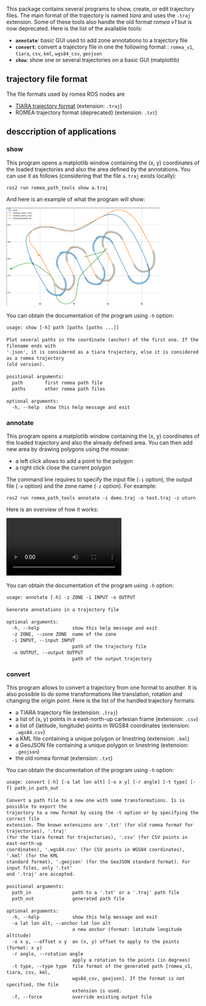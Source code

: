 This package contains several programs to show, create, or edit trajectory files.
The main format of the trajectory is named _tiara_ and uses the `.traj` extension. Some of these
tools also handle the old format _romea v1_ but is now deprecated.
Here is the list of the available tools:

* **`annotate`**: basic GUI used to add zone annotations to a trajectory file
* **`convert`**: convert a trajectory file in one the following format : `romea_v1`, `tiara`, `csv`,
  `kml`, `wgs84_csv`, `geojson`
* **`show`**: show one or several trajectories on a basic GUI (matplotlib)

## trajectory file format

The file formats used by romea ROS nodes are
* [TIARA trajectory format](doc/tiara_format) (extension: `.traj`)
* ROMEA trajectory format (deprecated) (extension: `.txt`)


## desccription of applications

### show

This program opens a matplotlib window containing the (x, y) coordinates of the loaded trajectories
and also the area defined by the annotations.
You can use it as follows (considering that the file `a.traj` exists locally):
```
ros2 run romea_path_tools show a.traj
```
And here is an example of what the program will show:

<img src="doc/data/demo_show.png" width="400"/>

You can obtain the documentation of the program using `-h` option:
```
usage: show [-h] path [paths [paths ...]]

Plot several paths in the coordinate (anchor) of the first one. If the filename ends with
'.json', it is considered as a tiara trajectory, else it is considered as a romea trajectory
(old version).

positional arguments:
  path        first romea path file
  paths       other romea path files

optional arguments:
  -h, --help  show this help message and exit
```

### annotate

This program opens a matplotlib window containing the (x, y) coordinates of the loaded trajectory
and also the already defined area.
You can then add new area by drawing polygons using the mouse:

* a left click allows to add a point to the polygon
* a right click close the current polygon

The command line requires to specify the input file (`-i` option), the output file (`-o` option) and
the zone name (`-z` option).
For example:
```
ros2 run romea_path_tools annotate -i demo.traj -o test.traj -z uturn
```

Here is an overview of how it works:

![](doc/data/demo_annotate.mp4)

You can obtain the documentation of the program using `-h` option:
```
usage: annotate [-h] -z ZONE -i INPUT -o OUTPUT

Generate annotations in a trajectory file

optional arguments:
  -h, --help            show this help message and exit
  -z ZONE, --zone ZONE  name of the zone
  -i INPUT, --input INPUT
                        path of the trajectory file
  -o OUTPUT, --output OUTPUT
                        path of the output trajectory
```

### convert

This program allows to convert a trajectory from one format to another.
It is also possible to do some transformations like translation, rotation and changing the origin
point.
Here is the list of the handled trajectory formats:

* a TIARA trajectory file (extension: `.traj`)
* a list of (x, y) points in a east-north-up cartesian frame (extension: `.csv`)
* a list of (latitude, longitude) points in WGS84 coordinates (extension: `.wgs84.csv`)
* a KML file containing a unique polygon or linestring (extension: `.kml`)
* a GeoJSON file containing a unique polygon or linestring (extension: `.geojson`)
* the old romea format (extension: `.txt`)

You can obtain the documentation of the program using `-h` option:
```
usage: convert [-h] [-a lat lon alt] [-o x y] [-r angle] [-t type] [-f] path_in path_out

Convert a path file to a new one with some transformations. Is is possible to export the
trajectory to a new format by using the -t option or by specifying the correct file
extension. The known extensions are '.txt' (for old romea format for trajectories), '.traj'
(for the tiara format for trajectories), '.csv' (for CSV points in east-north-up
coordinates), '.wgs84.csv' (for CSV points in WGS84 coordinates), '.kml' (for the KML
standard format), '.geojson' (for the GeoJSON standard format). For input files, only '.txt'
and '.traj' are accepted.

positional arguments:
  path_in               path to a '.txt' or a '.traj' path file
  path_out              generated path file

optional arguments:
  -h, --help            show this help message and exit
  -a lat lon alt, --anchor lat lon alt
                        a new anchor (format: latitude longitude altitude)
  -o x y, --offset x y  an (x, y) offset to apply to the points (format: x y)
  -r angle, --rotation angle
                        apply a rotation to the points (in degrees)
  -t type, --type type  file format of the generated path [romea_v1, tiara, csv, kml,
                        wgs84_csv, geojson]. If the format is not specified, the file
                        extension is used.
  -f, --force           override existing output file
```

